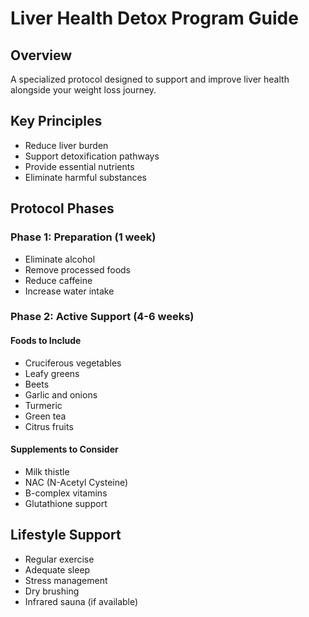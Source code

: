 # Liver Health Detox Program Guide

## Overview
A specialized protocol designed to support and improve liver health alongside your weight loss journey.

## Key Principles
- Reduce liver burden
- Support detoxification pathways
- Provide essential nutrients
- Eliminate harmful substances

## Protocol Phases
### Phase 1: Preparation (1 week)
- Eliminate alcohol
- Remove processed foods
- Reduce caffeine
- Increase water intake

### Phase 2: Active Support (4-6 weeks)
#### Foods to Include
- Cruciferous vegetables
- Leafy greens
- Beets
- Garlic and onions
- Turmeric
- Green tea
- Citrus fruits

#### Supplements to Consider
- Milk thistle
- NAC (N-Acetyl Cysteine)
- B-complex vitamins
- Glutathione support

## Lifestyle Support
- Regular exercise
- Adequate sleep
- Stress management
- Dry brushing
- Infrared sauna (if available) 